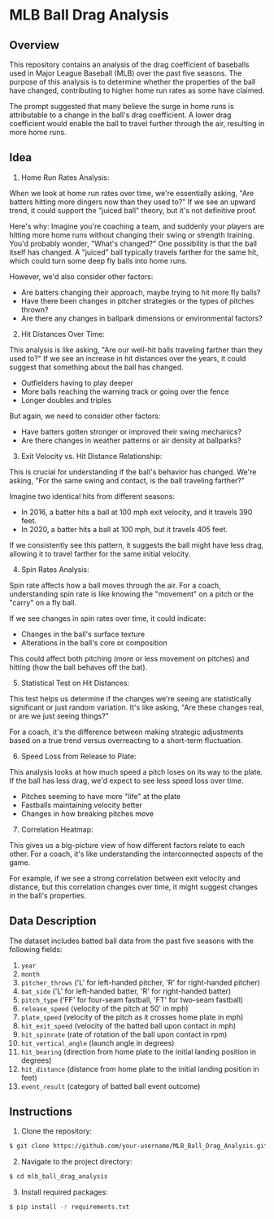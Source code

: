 # MLB Ball Drag Analysis

## Overview

This repository contains an analysis of the drag coefficient of baseballs used in Major League Baseball (MLB) over the past five seasons. The purpose of this analysis is to determine whether the properties of the ball have changed, contributing to higher home run rates as some have claimed.

The prompt suggested that many believe the surge in home runs is attributable to a change in the ball's drag coefficient. A lower drag coefficient would enable the ball to travel further through the air, resulting in more home runs.

## Idea

1. Home Run Rates Analysis:

When we look at home run rates over time, we're essentially asking, "Are batters hitting more dingers now than they used to?" If we see an upward trend, it could support the "juiced ball" theory, but it's not definitive proof.

Here's why: Imagine you're coaching a team, and suddenly your players are hitting more home runs without changing their swing or strength training. You'd probably wonder, "What's changed?" One possibility is that the ball itself has changed. A "juiced" ball typically travels farther for the same hit, which could turn some deep fly balls into home runs.

However, we'd also consider other factors:

- Are batters changing their approach, maybe trying to hit more fly balls?
- Have there been changes in pitcher strategies or the types of pitches thrown?
- Are there any changes in ballpark dimensions or environmental factors?

2. Hit Distances Over Time:

This analysis is like asking, "Are our well-hit balls traveling farther than they used to?" If we see an increase in hit distances over the years, it could suggest that something about the ball has changed.

- Outfielders having to play deeper
- More balls reaching the warning track or going over the fence
- Longer doubles and triples

But again, we need to consider other factors:

- Have batters gotten stronger or improved their swing mechanics?
- Are there changes in weather patterns or air density at ballparks?


3. Exit Velocity vs. Hit Distance Relationship:

This is crucial for understanding if the ball's behavior has changed. We're asking, "For the same swing and contact, is the ball traveling farther?"

Imagine two identical hits from different seasons:

- In 2016, a batter hits a ball at 100 mph exit velocity, and it travels 390 feet.
- In 2020, a batter hits a ball at 100 mph, but it travels 405 feet.

If we consistently see this pattern, it suggests the ball might have less drag, allowing it to travel farther for the same initial velocity.

4. Spin Rates Analysis:

Spin rate affects how a ball moves through the air. For a coach, understanding spin rate is like knowing the "movement" on a pitch or the "carry" on a fly ball.

If we see changes in spin rates over time, it could indicate:

- Changes in the ball's surface texture
- Alterations in the ball's core or composition

This could affect both pitching (more or less movement on pitches) and hitting (how the ball behaves off the bat).

5. Statistical Test on Hit Distances:

This test helps us determine if the changes we're seeing are statistically significant or just random variation. It's like asking, "Are these changes real, or are we just seeing things?"

For a coach, it's the difference between making strategic adjustments based on a true trend versus overreacting to a short-term fluctuation.

6. Speed Loss from Release to Plate:

This analysis looks at how much speed a pitch loses on its way to the plate. If the ball has less drag, we'd expect to see less speed loss over time.

- Pitches seeming to have more "life" at the plate
- Fastballs maintaining velocity better
- Changes in how breaking pitches move

7. Correlation Heatmap:

This gives us a big-picture view of how different factors relate to each other. For a coach, it's like understanding the interconnected aspects of the game.

For example, if we see a strong correlation between exit velocity and distance, but this correlation changes over time, it might suggest changes in the ball's properties.

## Data Description

The dataset includes batted ball data from the past five seasons with the following fields:

1. `year`
2. `month`
3. `pitcher_throws` ('L' for left-handed pitcher, 'R' for right-handed pitcher)
4. `bat_side` ('L' for left-handed batter, 'R' for right-handed batter)
5. `pitch_type` ('FF' for four-seam fastball, 'FT' for two-seam fastball)
6. `release_speed` (velocity of the pitch at 50' in mph)
7. `plate_speed` (velocity of the pitch as it crosses home plate in mph)
8. `hit_exit_speed` (velocity of the batted ball upon contact in mph)
9. `hit_spinrate` (rate of rotation of the ball upon contact in rpm)
10. `hit_vertical_angle` (launch angle in degrees)
11. `hit_bearing` (direction from home plate to the initial landing position in degrees)
12. `hit_distance` (distance from home plate to the initial landing position in feet)
13. `event_result` (category of batted ball event outcome)

## Instructions

1. Clone the repository:

```bash
$ git clone https://github.com/your-username/MLB_Ball_Drag_Analysis.git
```

2. Navigate to the project directory:

```bash
$ cd mlb_ball_drag_analysis
```

3. Install required packages:

```bash
$ pip install -r requirements.txt
```
